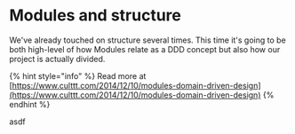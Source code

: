 # Modules and structure

We've already touched on structure several times. This time it's going to be both high-level of how Modules relate as a DDD concept but also how our project is actually divided.

{% hint style="info" %}
Read more at [https://www.culttt.com/2014/12/10/modules-domain-driven-design](https://www.culttt.com/2014/12/10/modules-domain-driven-design)
{% endhint %}

asdf
